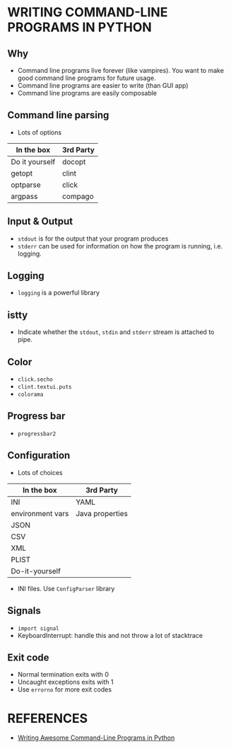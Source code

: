 # WRITING COMMAND-LINE PROGRAMS IN PYTHON
## Why
* Command line programs live forever (like vampires). You want to make good command line programs for future usage.
* Command line programs are easier to write (than GUI app)
* Command line programs are easily composable

## Command line parsing
* Lots of options

| In the box     | 3rd Party |
| -----------    | --------- |
| Do it yourself | docopt    |
| getopt         | clint     |
| optparse       | click     |
| argpass        | compago   |

## Input & Output
* `stdout` is for the output that your program produces
* `stderr` can be used for information on how the program is running, i.e. logging.

## Logging
* `logging` is a powerful library

## istty
* Indicate whether the `stdout`, `stdin` and `stderr` stream is attached to pipe.

## Color
* `click.secho`
* `clint.textui.puts`
* `colorama`

## Progress bar
* `progressbar2`

## Configuration
* Lots of choices

| In the box       | 3rd Party       |
| -----------      | ---------       |
| INI              | YAML            |
| environment vars | Java properties |
| JSON             |                 |
| CSV              |                 |
| XML              |                 |
| PLIST            |                 |
| Do-it-yourself   |                 |

* INI files. Use `ConfigParser` library

## Signals
* `import signal`
* KeyboardInterrupt: handle this and not throw a lot of stacktrace

## Exit code
* Normal termination exits with 0
* Uncaught exceptions exits with 1
* Use `errorno` for more exit codes




# REFERENCES
* [Writing Awesome Command-Line Programs in Python][writing_awesome_cli]



[build-commandline-apps]: http://blog.excelwithcode.com/build-commandline-apps.html
[click]: http://click.pocoo.org/4/
[docopt]: http://docopt.org/
[writing_awesome_cli]: https://www.youtube.com/watch?v=gR73nLbbgqY
